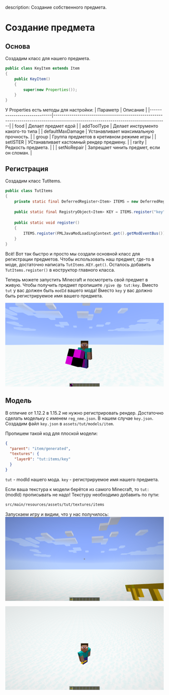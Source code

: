 description: Создание собственного предмета.

# Создание предмета

## Основа

Создадим класс для нашего предмета.

```java
public class KeyItem extends Item
{
    public KeyItem()
    {
        super(new Properties());
    }
}
```
У Properties есть методы для настройки:
| Параметр                    | Описание      																														 |
|-----------------------------|--------------------------------------------------------------------------------------------------------------------------------------|
| food					      | Делает предмет едой																													 |
| addToolType				  | Делает инструменто какого-то типа																									 |
| defaultMaxDamage  		  | Устанавливает максимальную прочность.																								 |
| group			 			  | Группа предметов в кретивном режиме игры																							 |
| setISTER                    | УСтанавливает кастомный рендер предмену. 																		           			 |
| rarity                      | Редкость предмета.   																										         |                                                                                                                                                                                                       |
| setNoRepair                 | Запрещает чинить предмет, если он сломан.																							 |  
## Регистрация

Создадим класс TutItems.

```java
public class TutItems
{
    private static final DeferredRegister<Item> ITEMS = new DeferredRegister<>(ForgeRegistries.ITEMS, TestMod.MOD_ID);

    public static final RegistryObject<Item> KEY = ITEMS.register("key",  KeyItem::new);

    public static void register()
    {
        ITEMS.register(FMLJavaModLoadingContext.get().getModEventBus());
    }
}
```

Всё! Вот так быстро и просто мы создали основной класс для регистрации предметов. Чтобы использовать наш предмет,
где-то в моде, достаточно написать `TutItems.KEY.get()`. Осталось добавить `TutItems.register()` в коструктор главного класса.

Теперь можете запустить Minecraft и посмотреть свой предмет в живую. Чтобы получить предмет пропишите `/give @p tut:key`.
Вместо `tut` у вас должен быть `modId` вашего мода! Вместо `key` у вас должно быть регистрируемое имя вашего предмета.

[![Предмет юез модельки](images/non_model.png)](images/non_model.png)

## Модель

В отличие от 1.12.2 в 1.15.2 не нужно регистрировать рендер. Достаточно сделать модельку с именем `reg_nme.json`. В нашем случае `key.json`.
Создадим файл `key.json` в `assets/tut/models/item`.

Пропишем такой код для плоской модели:
```json
{
  "parent": "item/generated",
  "textures": {
    "layer0": "tut:items/key"
  }
}
```

`tut` - modId нашего мода.
`key` - регистрируемое имя нашего предмета.

Если ваша текстура к модели берётся из самого Minecraft, то `tut:`(modId) прописывать не надо! Текстуру необходимо добавить по пути:
```md
src/main/resources/assets/tut/textures/items
```

Запускаем игру и видим, что у нас получилось:
[![Предмет с моделью от первого лица](images/simple_model.png)](images/simple_model.png)

[![Предмет с моделью от третьего лица](images/simple_model_2.png)](images/simple_model_2.png)
